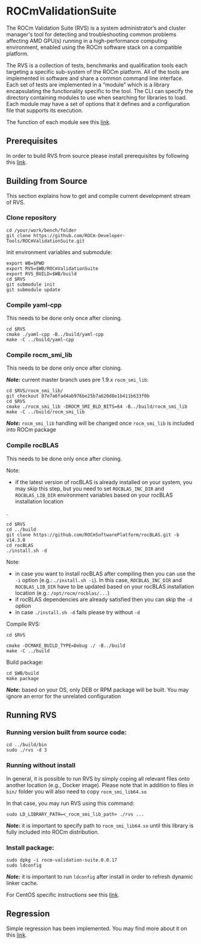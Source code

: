 # ROCmValidationSuite
The ROCm Validation Suite (RVS) is a system administrator’s and cluster manager's tool for detecting and troubleshooting common problems affecting AMD GPU(s) running in a high-performance computing environment, enabled using the ROCm software stack on a compatible platform.

The RVS is a collection of tests, benchmarks and qualification tools each targeting a specific sub-system of the ROCm platform. All of the tools are implemented in software and share a common command line interface. Each set of tests are implemented in a “module” which is a library encapsulating the functionality specific to the tool. The CLI can specify the directory containing modules to use when searching for libraries to load. Each module may have a set of options that it defines and a configuration file that supports its execution.

The function of each module see this [link](./FEATURES.md).

## Prerequisites

In order to build RVS from source please install prerequisites by following
this [link](./PREREQUISITES.md).

## Building from Source
This section explains how to get and compile current development stream of RVS.

### Clone repository

    cd /your/work/bench/folder
    git clone https://github.com/ROCm-Developer-Tools/ROCmValidationSuite.git

Init environment variables and submodule:

    export WB=$PWD
    export RVS=$WB/ROCmValidationSuite
    export RVS_BUILD=$WB/build
    cd $RVS
    git submodule init
    git submodule update
    
### Compile yaml-cpp

This needs to be done only once after cloning.

    cd $RVS
    cmake ./yaml-cpp -B../build/yaml-cpp
    make -C ../build/yaml-cpp


### Compile rocm_smi_lib

This needs to be done only once after cloning.

_**Note:**_ current master branch uses pre 1.9.x `rocm_smi_lib`:

    cd $RVS/rocm_smi_lib/
    git checkout 87e7a6fad4ab976be25b7a620d8e1b411b633f0b
    cd $RVS
    cmake ./rocm_smi_lib -DROCM_SMI_BLD_BITS=64 -B../build/rocm_smi_lib
    make -C ../build/rocm_smi_lib

_**Note:**_ `rocm_smi_lib` handling will be changed once `rocm_smi_lib`
is included into ROCm package

### Compile rocBLAS

This needs to be done only once after cloning.

Note:

- if the latest version of rocBLAS is already installed on your system, you may
skip this step, but you need to set `ROCBLAS_INC_DIR` and `ROCBLAS_LIB_DIR`
environment variables based on your rocBLAS installation location

.

    cd $RVS
    cd ../build
    git clone https://github.com/ROCmSoftwarePlatform/rocBLAS.git -b v14.3.0
    cd rocBLAS
    ./install.sh -d

Note:

- in case you want to install rocBLAS after compiling then you can use the `-i`
option (e.g.: `./install.sh -i`). In this case, `ROCBLAS_INC_DIR` and
`ROCBLAS_LIB_DIR` have to be updated based on your rocBLAS installation location
(e.g.: `/opt/rocm/rocblas/...`)
- if rocBLAS dependencies are already satisfied then you can skip the `-d`
option
- in case `./install.sh -d` fails please try without `-d`

Compile RVS:

    cd $RVS

    cmake -DCMAKE_BUILD_TYPE=Debug ./ -B../build
    make -C ../build

Build package:

    cd $WB/build
    make package

_**Note:**_ based on your OS, only DEB or RPM package will be built. You may
ignore an error for the unrelated configuration


## Running RVS

### Running version built from source code:

    cd ../build/bin
    sudo ./rvs -d 3

### Running without install

In general, it is possible to run RVS by simply coping all relevant files
onto another location (e.g., Docker image). Please note that in addition to
files in `bin/` folder you will also need to copy `rocm_smi_lib64.so`

In that case, you may run RVS using this command:

    sudo LD_LIBRARY_PATH=<_rocm_smi_lib_path> ./rvs ...

_**Note:**_ it is important to specify path to `rocm_smi_lib64.so` until this
library is fully included into ROCm distribution.

### Install package:

    sudo dpkg -i rocm-validation-suite.0.0.17
    sudo ldconfig

_**Note:**_ it is important to run `ldconfig` after install in order to refresh
dynamic linker cache.


For CentOS specific instructions see this [link](./CentOS.md).


## Regression

Simple regression has been implemented. You may find more about it
on this [link](./REGRESSION.md).
